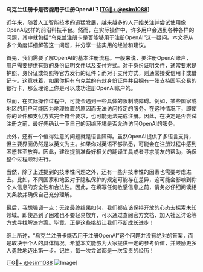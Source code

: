 **乌克兰注册卡是否能用于注册OpenAI？[[TG💪+ @esim1088](https://t.me/s/esim1088)]**

近年来，随着人工智能技术的迅猛发展，越来越多的人开始关注并尝试使用像OpenAI这样的前沿科技平台。然而，在实际操作中，许多用户会遇到各种各样的问题，其中就包括“乌克兰注册卡是否能够用于注册OpenAI”这一疑问。本文将从多个角度详细解答这一问题，并分享一些实用的经验和建议。

首先，我们需要了解OpenAI的基本注册流程。一般来说，要注册OpenAI账户，用户需要提供有效的身份证明文件以及支付方式。对于身份证明文件，通常要求是护照、身份证或驾照等官方发行的证件；而对于支付方式，则通常接受信用卡或借记卡。这意味着，如果你拥有乌克兰的有效身份证件并且拥有一张支持国际交易的银行卡，那么理论上你是可以成功注册OpenAI账户的。

然而，在实际操作过程中，可能会遇到一些具体的限制或障碍。例如，某些国家或地区的用户可能因为地理位置的原因而无法访问特定的服务。在这种情况下，即使你的证件和支付方式完全符合要求，也可能无法完成注册。因此，在决定是否尝试注册之前，最好先确认一下自己的网络环境是否允许访问OpenAI的服务。

此外，还有一个值得注意的问题就是语言障碍。虽然OpenAI提供了多语言支持，但主要界面仍然是以英文为主。如果你对英语不够熟悉，可能会在注册过程中感到困惑甚至放弃。因此，建议提前准备好相关的翻译工具或者寻求朋友的帮助，确保整个过程顺利进行。

当然，除了上述提到的技术性问题之外，还有一些非技术性的因素也需要考虑进去。比如，不同国家和地区对于隐私保护的规定可能存在差异，这可能会影响到你个人信息的安全性和合法性。因此，在填写任何敏感信息之前，请务必仔细阅读相关条款并确保自己充分理解。

最后，我想强调一点：无论最终结果如何，我们都应该保持开放的心态去探索未知领域。即使遇到了困难也不要轻易放弃，可以通过查阅官方文档、加入社区讨论等方式寻找解决方案。毕竟，正是这些挑战让我们不断成长进步！

综上所述，“乌克兰注册卡能否用于注册OpenAI”这个问题并没有绝对的答案，而是取决于个人的具体情况。希望本文能够为大家提供一定的参考价值，并鼓励更多人勇敢地迈出第一步。记住，每一次尝试都是一次宝贵的经历！

[[TG💪+ @esim1088](https://t.me/s/esim1088) ![Image](https://i.postimg.cc/4NQfJmqS/Snipaste-2025-05-13-00-14-12.png)]